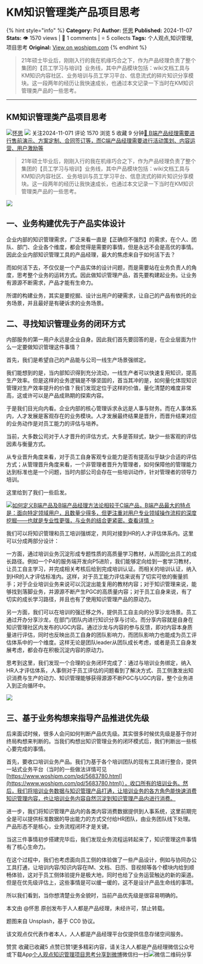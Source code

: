 # KM知识管理类产品项目思考
{% hint style="info" %}
**Category:** Pd
**Author:** [怀思](https://www.woshipm.com/u/889403)
**Published:** 2024-11-07  
**Stats:** 👁️ 1570 views | 💬 1 comments | ⭐ 5 collects
**Tags:** 个人观点,知识管理,项目思考
**Original:** [View on woshipm.com](https://www.woshipm.com/pd/6137362.html)
{% endhint %}
> 21年硕士毕业后，刚刚入行的我在机缘巧合之下，作为产品经理负责了整个集团的【员工学习与培训】业务线，其中产品模块包括：wiki文档工具与KM知识内容社区、业务培训与员工学习平台、信息流式的碎片知识分享模块。这一段两年的经历让我快速成长，也通过本文记录一下当时在KM知识管理类产品的一些思考。

---

## KM知识管理类产品项目思考

[![](https://static.woshipm.com/WX_U_201905_20190527194820_4516.jpg?imageView2/1/w/72/h/72/q/100)](https://www.woshipm.com/u/889403)[怀思](https://www.woshipm.com/u/889403) ![](https://static.woshipm.com/tag/1101_1@2x.png) 关注2024-11-071 评论 1570 浏览 5 收藏 9 分钟[🔗 B端产品经理需要进行售前演示、方案定制、合同签订等，而C端产品经理需要进行活动策划、内容运营、用户激励等](https://ke.qidianla.com/courses/bcpm)

> 21年硕士毕业后，刚刚入行的我在机缘巧合之下，作为产品经理负责了整个集团的【员工学习与培训】业务线，其中产品模块包括：wiki文档工具与KM知识内容社区、业务培训与员工学习平台、信息流式的碎片知识分享模块。这一段两年的经历让我快速成长，也通过本文记录一下当时在KM知识管理类产品的一些思考。

![](https://image.woshipm.com/2023/05/06/c517ffaa-ec01-11ed-94e0-00163e0b5ff3.jpg)

## 一、业务构建优先于产品实体设计

企业内部的知识管理需求，广泛来看一直是【正确但不强烈】的需求，在个人、团队、部门、企业各个维度，都会觉得是需要的事情，但是永远不会是高优的事情。因此企业内部知识管理工具的产品经理，最大的焦虑来自于如何活下去？

而如何活下去，不仅仅是一个产品实体的设计问题，而是需要站在业务负责人的角度，思考整个业务的运转方式。因此做知识管理产品，首先要构建起业务。让业务有源源不断需求，产品才能有生命力。

所谓的构建业务，其实是要挖掘、设计出用户的硬需求，让自己的产品有依托的业务场景，并且最好是有硬诉求的业务场景。

## 二、寻找知识管理业务的闭环方式

内部服务的第一用户永远是企业自身。因此我们首先要回答的是，在企业层面为什么一定要做知识管理这件事情？

首先，我们是希望自己的产品能与公司一线生产场景强绑定。

我们能想到的是，当内部知识得到充分流动，一线生产者可以快速复用知识，提高生产效率。但是这样的业务逻辑是不够坚固的，首当其冲的是，如何量化体现知识管理对生产效率提升的价值？我们发现定位于这样的价值，量化清楚的难度非常高，这或许可以是产品成熟期的探索内容。

于是我们目光向内看。企业内部的核心管理诉求永远是人事与财务。而在人事体系内，人才发展是客观存在的业务模块。人才发展最终结果是晋升，而晋升结果对应的业务动作是对员工能力的评估与培养。

当前，大多数公司对于人才晋升的评估方式，大多是答辩式，缺少一些客观的评估因素与衡量方式。

从专业晋升角度来看，对于员工自身客观专业能力是否有提高似乎缺少合适的评估方式；从管理晋升角度来看，一个非管理者晋升为管理者，如何保障他的管理能力达到标准也是一个问题，当时内部公司会存在一些培训动作，针对管理者的领导力培训。

这里给到了我们一些启发。

[![](https://image.woshipm.com/2023/08/02/72b77e4e-30e3-11ee-88e7-00163e0b5ff3.png)如何定义B端产品及B端产品经理方法论相较于C端产品，B端产品最大的特点是：面向特定领域用户，且数量少得多，但更注重对用户专业领域操作流程的深度挖掘——也就是专业性更强，与业务的结合更紧密。查看详情 >](https://ke.qidianla.com/courses/bcpm)

我们可以将知识管理和员工培训强绑定，共同对接到HR的人才评估体系内。这里可以分成两部分设计：

一方面，通过培训业务沉淀形成专题性质的高质量学习教材，从而固化出员工的成长路径。例如一个P4的服务端开发向P5进阶，我们能够定向给到一套学习教材，让员工自主学习，并完成相关考核后给到完成培训认证。而相关的培训认证，纳入到HR的人才评估标准内。这样，对于员工能力评估来说有了切实可依的衡量抓手；对于企业培训业务来说可以沉淀出能复用的教材内容；对于知识管理来说，能够找到落脚业务，并源源不断产生PGC的高质量内容；对于员工自身来说，有了切实的成长学习路径，并且也有了使用知识管理产品的原动力。

另一方面，我们可以在培训的强迁移之外，提供员工自主向的分享沙龙场景。员工通过开办分享沙龙，在部门/团队内进行知识分享与讨论。而分享内容就是自身在知识管理社区内发布的UGC内容。通过沙龙与内容的参与反馈，即对内容本身质量进行评估，同时也反映出员工自身的团队影响力，而团队影响力也能成为员工评估体系中的一个维度。这样无论是团队leader从团队成长考虑，或者是员工自身发展考虑，都会存在积极沉淀内容的原动力。

思考到这里，我们发现一个合理的业务闭环完成了：通过与培训业务绑定，纳入HR人才评估体系，人事侧对于员工评估的问题看到了解决方式、员工侧激发出知识消费与生产的动力、知识管理能够获得源源不断PGC与UGC内容，整个业务进入到正向循环中。

![](https://image.woshipm.com/2024/11/06/dc70a9b6-9c4c-11ef-baf4-00163e0b5ff3.png)

## 三、基于业务构想来指导产品推进优先级

后来面试时候，很多人会问如何判断产品优先级。其实很多时候优先级是基于你对终局构想来判断的。当我们构想出知识管理业务的闭环模式后，我们判断出一些核心要完成的事情。

首先，要收口培训业务产品。我们为基于各个培训团队的现有工具进行整合，提供一站式业务平台（当时的一些做法详情可见[https://www.woshipm.com/pd/5683780.html](https://www.woshipm.com/pd/5683780.html)），收口所有的培训业务。然后，我们将培训业务数据与知识管理产品打通，让培训业务的各方角色能快速消费知识管理内容，也让培训业务内容自然沉淀到知识管理产品内进行消费。

进一步，我们将知识管理产品内的各类内容消费数据提供到人事系统，这里前期完全是可以提供标准数据的导出能力的方式交付给HR团队，由业务团队线下处理。产品形态不是核心，业务流程闭环才是关键。

当这三件事情初步搭建完毕后，我们发现业务流程运转起来了，知识管理这件事情有了核心生命力。

在这个过程中，我们也考虑面向员工侧的体验做了一些产品设计，例如与协同办公工具打通，让培训内容/知识内容在IM、文档、日历、音视频等各个模块内给到顺畅体验，这对于员工侧体验提升是极大地，同时也给了业务运营触达的新的渠道。但是在优先级评估上，这些事情是可以缓一缓的，这不是设计产品生命线的事项。

所以我们看到，当你想清楚业务全貌时，当前产品优先级是很容易明确的。

本文由 @怀思 原创发布于人人都是产品经理，未经许可，禁止转载。

题图来自 Unsplash，基于 CC0 协议。

该文观点仅代表作者本人，人人都是产品经理平台仅提供信息存储空间服务。

赞赏 收藏已收藏5 点赞已赞1更多精彩内容，请关注人人都是产品经理微信公众号或下载App[个人观点](https://www.woshipm.com/tag/%e4%b8%aa%e4%ba%ba%e8%a7%82%e7%82%b9)[知识管理](https://www.woshipm.com/tag/%e7%9f%a5%e8%af%86%e7%ae%a1%e7%90%86)[项目思考](https://www.woshipm.com/tag/%e9%a1%b9%e7%9b%ae%e6%80%9d%e8%80%83)[分享到微博](https://service.weibo.com/share/share.php?appkey=2775287854&title=KM知识管理类产品项目思考&url=https://www.woshipm.com/pd/6137362.html&pic=https://image.woshipm.com/2023/05/06/c517ffaa-ec01-11ed-94e0-00163e0b5ff3.jpg)微信扫一扫![微信二维码](https://api.pwmqr.com/qrcode/create/?url=https://www.woshipm.com/pd/6137362.html)分享